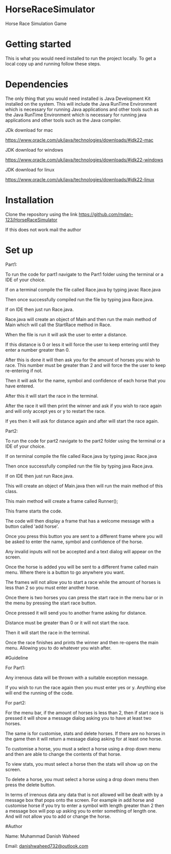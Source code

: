 # HorseRaceSimulator
Horse Race Simulation Game

# Getting started

This is what you would need installed to run the project locally. To get a local copy up and running follow these steps.

# Dependencies 

The only thing that you would need installed is Java Development Kit installed on the system. This will include the Java RunTime Environment which is necessary for running Java applications and other tools such as the Java RunTime Environment which is necessary for running java applications and other tools such as the Java compiler.

JDk download for mac

https://www.oracle.com/uk/java/technologies/downloads/#jdk22-mac

JDK download for windows

https://www.oracle.com/uk/java/technologies/downloads/#jdk22-windows

JDK download for linux

https://www.oracle.com/uk/java/technologies/downloads/#jdk22-linux


# Installation

Clone the repository using the link  https://github.com/mdan-123/HorseRaceSimulator

If this does not work mail the author

# Set up 

Part1:

To run the code for part1 navigate to the Part1 folder using the terminal or a IDE of your choice.

If on a terminal compile the file called Race.java by typing javac Race.java

Then once successfully compiled run the file by typing java Race.java.

If on IDE then just run Race.java.

Race.java will create an object of Main and then run the main method of Main which will call the StartRace method in Race.

When the file is run it will ask the user to enter a distance.

If this distance is 0 or less it will force the user to keep entering until they enter a number greater than 0.

After this is done it will then ask you for the amount of horses you wish to race. This number must be greater than 2 and will force the the user to keep re-entering if not.

Then it will ask for the name, symbol and confidence of each horse that you have entered.

After this it will start the race in the terminal.

After the race it will then print the winner and ask if you wish to race again and will only accept yes or y to restart the race.

If yes then it will ask for distance again and after will start the race again.

Part2:

To run the code for part2 navigate to the part2 folder using the terminal or a IDE of your choice.

If on terminal compile the file called Race.java by typing javac Race.java

Then once successfully compiled run the file by typing java Race.java.

If on IDE then just run Race.java.

This will create an object of Main.java then will run the main method of this class.

This main method will create a frame called Runner(); 

This frame starts the code.

The code will then display a frame that has a welcome message with a button called 'add horse'.

Once you press this button you are sent to a different frame where you will be asked to enter the name, symbol and confidence of the horse.

Any invalid inputs will not be accepted and a text dialog will appear on the screen.

Once the horse is added you will be sent to a different frame called main menu. Where there is a button to go anywhere you want.

The frames will not allow you to start a race while the amount of horses is less than 2 so you must enter another horse.

Once there is two horses you can press the start race in the menu bar or in the menu by pressing the start race button.

Once pressed it will send you to another frame asking for distance. 

Distance must be greater than 0 or it will not start the race.

Then it will start the race in the terminal.

Once the race finishes and prints the winner and then re-opens the main menu. Allowing you to do whatever you wish after.

#Guideline

For Part1:

Any irrenous data will be thrown with a suitable exception message.

If you wish to run the race again then you must enter yes or y. Anything else will end the running of the code.

For part2:

For the menu bar, if the amount of horses is less than 2, then if start race is pressed it will show a message dialog asking you to have at least two horses.

The same is for customise, stats and delete horses. If there are no horses in the game then it will return a message dialog asking for at least one horse.

To customise a horse, you must a select a horse using a drop down menu and then are able to change the contents of that horse.

To view stats, you must select a horse then the stats will show up on the screen.

To delete a horse, you must select a horse using a drop down menu then press the delete button.

In terms of irrenous data any data that is not allowed will be dealt with by a message box that pops onto the screen. For example in add horse and customise horse if you try to enter a symbol with length greater than 2 then a message box will pop up asking you to enter something of length one. And will not allow you to add or change the horse.

#Author

Name: Muhammad Danish Waheed

Email: danishwaheed732@outlook.com



